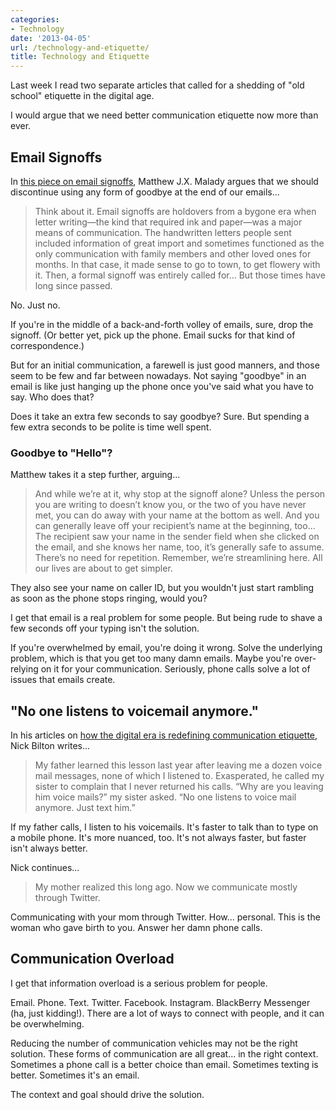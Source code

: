```yaml
---
categories:
- Technology
date: '2013-04-05'
url: /technology-and-etiquette/
title: Technology and Etiquette
---
```


Last week I read two separate articles that called for a shedding of "old school" etiquette in the digital age.

I would argue that we need better communication etiquette now more than ever.
<!--more-->
<h2>Email Signoffs</h2>

In <a href="http://www.slate.com/articles/life/culturebox/2013/03/email_signoffs_end_them_forever_best_yours_regards_they_re_all_terrible.single.html">this piece on email signoffs</a>, Matthew J.X. Malady argues that we should discontinue using any form of goodbye at the end of our emails...

<blockquote>Think about it. Email signoffs are holdovers from a bygone era when letter writing—the kind that required ink and paper—was a major means of communication. The handwritten letters people sent included information of great import and sometimes functioned as the only communication with family members and other loved ones for months. In that case, it made sense to go to town, to get flowery with it. Then, a formal signoff was entirely called for... But those times have long since passed.</blockquote>

No. Just no.

If you're in the middle of a back-and-forth volley of emails, sure, drop the signoff. (Or better yet, pick up the phone. Email sucks for that kind of correspondence.)

But for an initial communication, a farewell is just good manners, and those seem to be few and far between nowadays. Not saying "goodbye" in an email is like just hanging up the phone once you've said what you have to say. Who does that?

Does it take an extra few seconds to say goodbye? Sure. But spending a few extra seconds to be polite is time well spent.

<h3>Goodbye to "Hello"?</h3>

Matthew takes it a step further, arguing...

<blockquote>And while we’re at it, why stop at the signoff alone? Unless the person you are writing to doesn’t know you, or the two of you have never met, you can do away with your name at the bottom as well. And you can generally leave off your recipient’s name at the beginning, too... The recipient saw your name in the sender field when she clicked on the email, and she knows her name, too, it’s generally safe to assume. There’s no need for repetition. Remember, we’re streamlining here. All our lives are about to get simpler.</blockquote>

They also see your name on caller ID, but you wouldn't just start rambling as soon as the phone stops ringing, would you?

I get that email is a real problem for some people. But being rude to shave a few seconds off your typing isn't the solution.

If you're overwhelmed by email, you're doing it wrong. Solve the underlying problem, which is that you get too many damn emails. Maybe you're over-relying on it for your communication. Seriously, phone calls solve a lot of issues that emails create.

<h2>"No one listens to voicemail anymore."</h2>

In his articles on <a href="http://bits.blogs.nytimes.com/2013/03/10/etiquette-redefined-in-the-digital-age/">how the digital era is redefining communication etiquette</a>, Nick Bilton writes...

<blockquote>My father learned this lesson last year after leaving me a dozen voice mail messages, none of which I listened to. Exasperated, he called my sister to complain that I never returned his calls. “Why are you leaving him voice mails?” my sister asked. “No one listens to voice mail anymore. Just text him.”</blockquote>

If my father calls, I listen to his voicemails. It's faster to talk than to type on a mobile phone. It's more nuanced, too. It's not always faster, but faster isn't always better.

Nick continues...

<blockquote>My mother realized this long ago. Now we communicate mostly through Twitter.</blockquote>

Communicating with your mom through Twitter. How... personal. This is the woman who gave birth to you. Answer her damn phone calls.

<h2>Communication Overload</h2>

I get that information overload is a serious problem for people.

Email. Phone. Text. Twitter. Facebook. Instagram. BlackBerry Messenger (ha, just kidding!). There are a lot of ways to connect with people, and it can be overwhelming.

Reducing the number of communication vehicles may not be the right solution. These forms of communication are all great... in the right context. Sometimes a phone call is a better choice than email. Sometimes texting is better. Sometimes it's an email.

The context and goal should drive the solution.